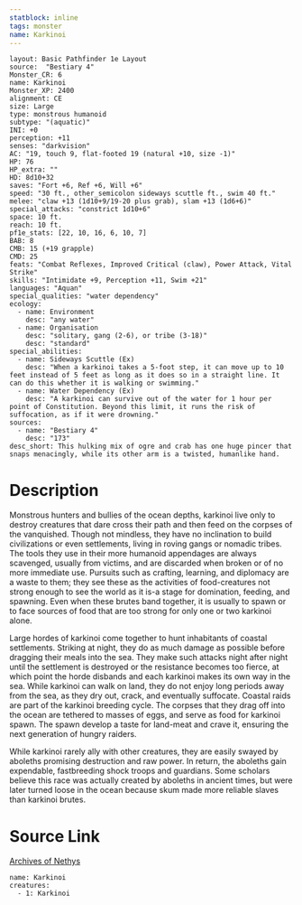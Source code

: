 ```yaml
---
statblock: inline
tags: monster
name: Karkinoi
---
```

```statblock
layout: Basic Pathfinder 1e Layout
source:  "Bestiary 4"
Monster_CR: 6
name: Karkinoi
Monster_XP: 2400
alignment: CE
size: Large
type: monstrous humanoid
subtype: "(aquatic)"
INI: +0
perception: +11
senses: "darkvision"
AC: "19, touch 9, flat-footed 19 (natural +10, size -1)"
HP: 76
HP_extra: ""
HD: 8d10+32
saves: "Fort +6, Ref +6, Will +6"
speed: "30 ft., other_semicolon sideways scuttle ft., swim 40 ft."
melee: "claw +13 (1d10+9/19-20 plus grab), slam +13 (1d6+6)"
special_attacks: "constrict 1d10+6"
space: 10 ft.
reach: 10 ft.
pf1e_stats: [22, 10, 16, 6, 10, 7]
BAB: 8
CMB: 15 (+19 grapple)
CMD: 25
feats: "Combat Reflexes, Improved Critical (claw), Power Attack, Vital Strike"
skills: "Intimidate +9, Perception +11, Swim +21"
languages: "Aquan"
special_qualities: "water dependency"
ecology:
  - name: Environment
    desc: "any water"
  - name: Organisation
    desc: "solitary, gang (2-6), or tribe (3-18)"
    desc: "standard"
special_abilities:
  - name: Sideways Scuttle (Ex)
    desc: "When a karkinoi takes a 5-foot step, it can move up to 10 feet instead of 5 feet as long as it does so in a straight line. It can do this whether it is walking or swimming."
  - name: Water Dependency (Ex)
    desc: "A karkinoi can survive out of the water for 1 hour per point of Constitution. Beyond this limit, it runs the risk of suffocation, as if it were drowning."
sources:
  - name: "Bestiary 4"
    desc: "173"
desc_short: This hulking mix of ogre and crab has one huge pincer that snaps menacingly, while its other arm is a twisted, humanlike hand.
```
# Description
Monstrous hunters and bullies of the ocean depths, karkinoi live only to destroy creatures that dare cross their path and then feed on the corpses of the vanquished. Though not mindless, they have no inclination to build civilizations or even settlements, living in roving gangs or nomadic tribes. The tools they use in their more humanoid appendages are always scavenged, usually from victims, and are discarded when broken or of no more immediate use. Pursuits such as crafting, learning, and diplomacy are a waste to them; they see these as the activities of food-creatures not strong enough to see the world as it is-a stage for domination, feeding, and spawning. Even when these brutes band together, it is usually to spawn or to face sources of food that are too strong for only one or two karkinoi alone.

Large hordes of karkinoi come together to hunt inhabitants of coastal settlements. Striking at night, they do as much damage as possible before dragging their meals into the sea. They make such attacks night after night until the settlement is destroyed or the resistance becomes too fierce, at which point the horde disbands and each karkinoi makes its own way in the sea. While karkinoi can walk on land, they do not enjoy long periods away from the sea, as they dry out, crack, and eventually suffocate. Coastal raids are part of the karkinoi breeding cycle. The corpses that they drag off into the ocean are tethered to masses of eggs, and serve as food for karkinoi spawn. The spawn develop a taste for land-meat and crave it, ensuring the next generation of hungry raiders.

While karkinoi rarely ally with other creatures, they are easily swayed by aboleths promising destruction and raw power. In return, the aboleths gain expendable, fastbreeding shock troops and guardians. Some scholars believe this race was actually created by aboleths in ancient times, but were later turned loose in the ocean because skum made more reliable slaves than karkinoi brutes.
# Source Link
[Archives of Nethys](https://aonprd.com/MonsterDisplay.aspx?ItemName=Karkinoi)
```encounter-table
name: Karkinoi
creatures:
  - 1: Karkinoi
```
